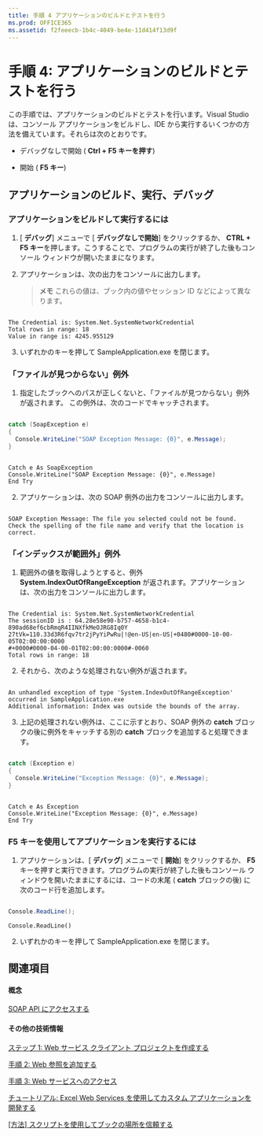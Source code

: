 ```yaml
---
title: 手順 4 アプリケーションのビルドとテストを行う
ms.prod: OFFICE365
ms.assetid: f2feeecb-1b4c-4049-be4e-11d414f13d9f
---
```



# 手順 4: アプリケーションのビルドとテストを行う

この手順では、アプリケーションのビルドとテストを行います。Visual Studio は、コンソール アプリケーションをビルドし、IDE から実行するいくつかの方法を備えています。それらは次のとおりです。
  
    
    


- デバッグなしで開始 ( **Ctrl + F5 キーを押す**)
    
  
- 開始 ( **F5 キー**)
    
  

## アプリケーションのビルド、実行、デバッグ


### アプリケーションをビルドして実行するには


1. [ **デバッグ**] メニューで [ **デバッグなしで開始**] をクリックするか、 **CTRL + F5 キー**を押します。こうすることで、プログラムの実行が終了した後もコンソール ウィンドウが開いたままになります。 
    
  
2. アプリケーションは、次の出力をコンソールに出力します。
    
    > **メモ**
      > これらの値は、ブック内の値やセッション ID などによって異なります。 

  ```
  
The Credential is: System.Net.SystemNetworkCredential
Total rows in range: 18
Value in range is: 4245.955129
  ```

3. いずれかのキーを押して SampleApplication.exe を閉じます。
    
  

### 「ファイルが見つからない」例外


1. 指定したブックへのパスが正しくないと、「ファイルが見つからない」例外が返されます。 この例外は、次のコードでキャッチされます。
    
  ```cs
  
catch (SoapException e)
{
    Console.WriteLine("SOAP Exception Message: {0}", e.Message);
}
  ```


  ```VB.net
  
Catch e As SoapException
Console.WriteLine("SOAP Exception Message: {0}", e.Message)
End Try
  ```

2. アプリケーションは、次の SOAP 例外の出力をコンソールに出力します。
    
  ```
  
SOAP Exception Message: The file you selected could not be found. Check the spelling of the file name and verify that the location is correct.

  ```


### 「インデックスが範囲外」例外


1. 範囲外の値を取得しようとすると、例外 **System.IndexOutOfRangeException** が返されます。アプリケーションは、次の出力をコンソールに出力します。
    
  ```
  
The Credential is: System.Net.SystemNetworkCredential
The sessionID is : 64.28e58e90-b757-4658-b1c4-890ad68ef6cbRmqR4IINXfkMeOJRG8Iq0Y
27tVk=110.33d3R6fqv7tr2jPyYiPwRu|!@en-US|en-US|+0480#0000-10-00-05T02:00:00:0000
#+0000#0000-04-00-01T02:00:00:0000#-0060
Total rows in range: 18
  ```

2. それから、次のような処理されない例外が返されます。
    
  ```
  
An unhandled exception of type 'System.IndexOutOfRangeException' occurred in SampleApplication.exe
Additional information: Index was outside the bounds of the array.
  ```

3. 上記の処理されない例外は、ここに示すとおり、SOAP 例外の **catch** ブロックの後に例外をキャッチする別の **catch** ブロックを追加すると処理できます。
    
  ```cs
  
catch (Exception e)
{
    Console.WriteLine("Exception Message: {0}", e.Message);
}
  ```


  ```VB.net
  
Catch e As Exception
Console.WriteLine("Exception Message: {0}", e.Message)
End Try
  ```


### F5 キーを使用してアプリケーションを実行するには


1. アプリケーションは、[ **デバッグ**] メニューで [ **開始**] をクリックするか、 **F5** キーを押すと実行できます。プログラムの実行が終了した後もコンソール ウィンドウを開いたままにするには、コードの末尾 ( **catch** ブロックの後) に次のコード行を追加します。
    
  ```cs
  
Console.ReadLine();
  ```


  ```VB.net
  Console.ReadLine()
  ```

2. いずれかのキーを押して SampleApplication.exe を閉じます。
    
  

## 関連項目


#### 概念


  
    
    
 [SOAP API にアクセスする](accessing-the-soap-api.md)
#### その他の技術情報


  
    
    
 [ステップ 1: Web サービス クライアント プロジェクトを作成する](step-1-creating-the-web-service-client-project.md)
  
    
    
 [手順 2: Web 参照を追加する](step-2-adding-a-web-reference.md)
  
    
    
 [手順 3: Web サービスへのアクセス](step-3-accessing-the-web-service.md)
  
    
    
 [チュートリアル: Excel Web Services を使用してカスタム アプリケーションを開発する](walkthrough-developing-a-custom-application-using-excel-web-services.md)
  
    
    
 [[方法] スクリプトを使用してブックの場所を信頼する](http://msdn.microsoft.com/library/79ab6ced-7a0c-4275-b852-bb246fc6be57%28Office.15%29.aspx)
